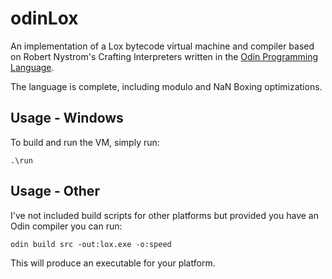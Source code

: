 # odinLox
An implementation of a Lox bytecode virtual machine and compiler based on Robert Nystrom's Crafting Interpreters written in the [Odin Programming Language](https://odin-lang.org/).

The language is complete, including modulo and NaN Boxing optimizations.

## Usage - Windows
To build and run the VM, simply run:
```
.\run
```

## Usage - Other
I've not included build scripts for other platforms but provided you have an Odin compiler you can run:
```
odin build src -out:lox.exe -o:speed
```
This will produce an executable for your platform.
